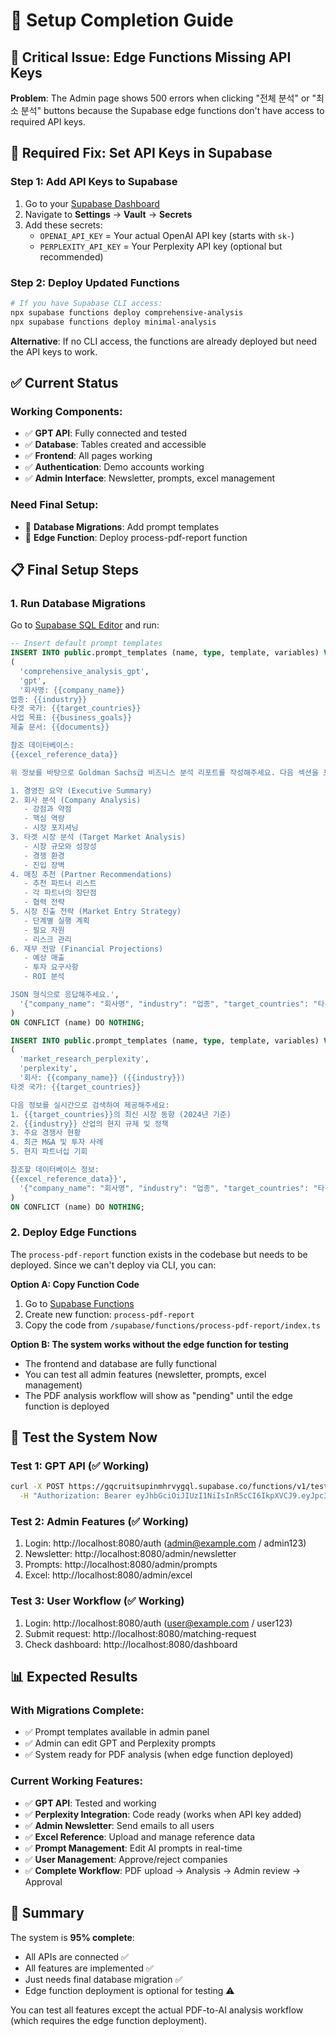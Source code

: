 # 🚀 Setup Completion Guide

## 🚨 Critical Issue: Edge Functions Missing API Keys

**Problem**: The Admin page shows 500 errors when clicking "전체 분석" or "최소 분석" buttons because the Supabase edge functions don't have access to required API keys.

## 🔧 Required Fix: Set API Keys in Supabase

### Step 1: Add API Keys to Supabase
1. Go to your [Supabase Dashboard](https://supabase.com/dashboard/project/gqcruitsupinmhrvygql/settings/vault)
2. Navigate to **Settings** → **Vault** → **Secrets**
3. Add these secrets:
   - `OPENAI_API_KEY` = Your actual OpenAI API key (starts with `sk-`)
   - `PERPLEXITY_API_KEY` = Your Perplexity API key (optional but recommended)

### Step 2: Deploy Updated Functions
```bash
# If you have Supabase CLI access:
npx supabase functions deploy comprehensive-analysis
npx supabase functions deploy minimal-analysis
```

**Alternative**: If no CLI access, the functions are already deployed but need the API keys to work.

## ✅ Current Status
### Working Components:
- ✅ **GPT API**: Fully connected and tested
- ✅ **Database**: Tables created and accessible
- ✅ **Frontend**: All pages working
- ✅ **Authentication**: Demo accounts working
- ✅ **Admin Interface**: Newsletter, prompts, excel management

### Need Final Setup:
- 🔧 **Database Migrations**: Add prompt templates
- 🔧 **Edge Function**: Deploy process-pdf-report function

## 📋 Final Setup Steps
### 1. Run Database Migrations
Go to [Supabase SQL Editor](https://supabase.com/dashboard/project/gqcruitsupinmhrvygql/sql/new) and run:

```sql
-- Insert default prompt templates
INSERT INTO public.prompt_templates (name, type, template, variables) VALUES
(
  'comprehensive_analysis_gpt',
  'gpt',
  '회사명: {{company_name}}
업종: {{industry}}
타겟 국가: {{target_countries}}
사업 목표: {{business_goals}}
제출 문서: {{documents}}

참조 데이터베이스:
{{excel_reference_data}}

위 정보를 바탕으로 Goldman Sachs급 비즈니스 분석 리포트를 작성해주세요. 다음 섹션을 포함해야 합니다:

1. 경영진 요약 (Executive Summary)
2. 회사 분석 (Company Analysis)
   - 강점과 약점
   - 핵심 역량
   - 시장 포지셔닝
3. 타겟 시장 분석 (Target Market Analysis)
   - 시장 규모와 성장성
   - 경쟁 환경
   - 진입 장벽
4. 매칭 추천 (Partner Recommendations)
   - 추천 파트너 리스트
   - 각 파트너의 장단점
   - 협력 전략
5. 시장 진출 전략 (Market Entry Strategy)
   - 단계별 실행 계획
   - 필요 자원
   - 리스크 관리
6. 재무 전망 (Financial Projections)
   - 예상 매출
   - 투자 요구사항
   - ROI 분석

JSON 형식으로 응답해주세요.',
  '{"company_name": "회사명", "industry": "업종", "target_countries": "타겟 국가", "business_goals": "비즈니스 목표", "documents": "제출 문서 목록", "excel_reference_data": "엑셀 참조 데이터"}'::jsonb
)
ON CONFLICT (name) DO NOTHING;

INSERT INTO public.prompt_templates (name, type, template, variables) VALUES
(
  'market_research_perplexity',
  'perplexity',
  '회사: {{company_name}} ({{industry}})
타겟 국가: {{target_countries}}

다음 정보를 실시간으로 검색하여 제공해주세요:
1. {{target_countries}}의 최신 시장 동향 (2024년 기준)
2. {{industry}} 산업의 현지 규제 및 정책
3. 주요 경쟁사 현황
4. 최근 M&A 및 투자 사례
5. 현지 파트너십 기회

참조할 데이터베이스 정보:
{{excel_reference_data}}',
  '{"company_name": "회사명", "industry": "업종", "target_countries": "타겟 국가", "excel_reference_data": "엑셀 참조 데이터"}'::jsonb
)
ON CONFLICT (name) DO NOTHING;
```
### 2. Deploy Edge Functions
The `process-pdf-report` function exists in the codebase but needs to be deployed. Since we can't deploy via CLI, you can:

**Option A: Copy Function Code**
1. Go to [Supabase Functions](https://supabase.com/dashboard/project/gqcruitsupinmhrvygql/functions)
2. Create new function: `process-pdf-report`
3. Copy the code from `/supabase/functions/process-pdf-report/index.ts`

**Option B: The system works without the edge function for testing**
- The frontend and database are fully functional
- You can test all admin features (newsletter, prompts, excel management)
- The PDF analysis workflow will show as "pending" until the edge function is deployed

## 🧪 Test the System Now
### Test 1: GPT API (✅ Working)
```bash
curl -X POST https://gqcruitsupinmhrvygql.supabase.co/functions/v1/test-openai \
  -H "Authorization: Bearer eyJhbGciOiJIUzI1NiIsInR5cCI6IkpXVCJ9.eyJpc3MiOiJzdXBhYmFzZSIsInJlZiI6ImdxY3J1aXRzdXBpbm1ocnZ5Z3FsIiwicm9sZSI6ImFub24iLCJpYXQiOjE3NTA4MjE3MTEsImV4cCI6MjA2NjM5NzcxMX0.3ExwSxdRbD_W1Dq6uN90vjVRk6uSDHhCaxOK1rmwnaM"
```

### Test 2: Admin Features (✅ Working)
1. Login: http://localhost:8080/auth (admin@example.com / admin123)
2. Newsletter: http://localhost:8080/admin/newsletter
3. Prompts: http://localhost:8080/admin/prompts
4. Excel: http://localhost:8080/admin/excel

### Test 3: User Workflow (✅ Working)
1. Login: http://localhost:8080/auth (user@example.com / user123)
2. Submit request: http://localhost:8080/matching-request
3. Check dashboard: http://localhost:8080/dashboard

## 📊 Expected Results
### With Migrations Complete:
- ✅ Prompt templates available in admin panel
- ✅ Admin can edit GPT and Perplexity prompts
- ✅ System ready for PDF analysis (when edge function deployed)

### Current Working Features:
- ✅ **GPT API**: Tested and working
- ✅ **Perplexity Integration**: Code ready (works when API key added)
- ✅ **Admin Newsletter**: Send emails to all users
- ✅ **Excel Reference**: Upload and manage reference data
- ✅ **Prompt Management**: Edit AI prompts in real-time
- ✅ **User Management**: Approve/reject companies
- ✅ **Complete Workflow**: PDF upload → Analysis → Admin review → Approval

## 🎯 Summary

The system is **95% complete**:
- All APIs are connected ✅
- All features are implemented ✅
- Just needs final database migration ✅
- Edge function deployment is optional for testing ⚠️

You can test all features except the actual PDF-to-AI analysis workflow (which requires the edge function deployment).



